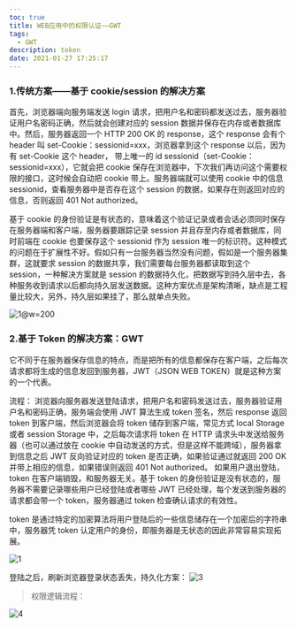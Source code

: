 ```yaml
---
toc: true
title: WEB应用中的权限认证——GWT
tags:
  - GWT
description: token
date: 2021-01-27 17:25:17
---
```


### 1.传统方案——基于 cookie/session 的解决方案

首先，浏览器端向服务端发送 login 请求，把用户名和密码都发送过去，服务器验证用户名密码正确，然后就会创建对应的 session 数据并保存在内存或者数据库中。然后，服务器返回一个 HTTP 200 OK 的 response，这个 response 会有个 header 叫 set-Cookie：sessionid=xxx，浏览器拿到这个 response 以后，因为有 set-Cookie 这个 header， 带上唯一的 id sessionid（set-Cookie：sessionid=xxx），它就会把 cookie 保存在浏览器中，下次我们再访问这个需要权限的接口，这时候会自动把 cookie 带上。服务器端就可以使用 cookie 中的信息 sessionid，查看服务器中是否存在这个 session 的数据，如果存在则返回对应的信息，否则返回 401 Not authorized。

基于 cookie 的身份验证是有状态的，意味着这个验证记录或者会话必须同时保存在服务器端和客户端，服务器要跟踪记录 session 并且存至内存或者数据库，同时前端在 cookie 也要保存这个 sessionid 作为 session 唯一的标识符。这种模式的问题在于扩展性不好。假如只有一台服务器当然没有问题，假如是一个服务器集群，这就要求 session 的数据共享，我们需要每台服务器都读取到这个 session，一种解决方案就是 session 的数据持久化，把数据写到持久层中去，各种服务收到请求以后都向持久层发送数据。这种方案优点是架构清晰，缺点是工程量比较大，另外，持久层如果挂了，那么就单点失败。

<!--more-->

![1](1.jpeg)@w=200

### 2.基于 Token 的解决方案：GWT

它不同于在服务器保存信息的特点，而是把所有的信息都保存在客户端，之后每次请求都将生成的信息发回到服务器，JWT（JSON WEB TOKEN）就是这种方案的一个代表。

流程：
浏览器向服务器发送登陆请求，把用户名和密码发送过去，服务器验证用户名和密码正确，服务端会使用 JWT 算法生成 token 签名，然后 response 返回 token 到客户端，然后浏览器会将 token 储存到客户端，常见方式 local Storage 或者 session Storage 中，之后每次请求将 token 在 HTTP 请求头中发送给服务器（也可以通过放在 cookie 中自动发送的方式，但是这样不能跨域），服务器拿到信息之后 JWT 反向验证对应的 token 是否正确，如果验证通过就返回 200 OK 并带上相应的信息，如果错误则返回 401 Not authorized。
如果用户退出登陆，token 在客户端销毁，和服务器无关。基于 token 的身份验证是没有状态的，服务器不需要记录哪些用户已经登陆或者哪些 JWT 已经处理，每个发送到服务器的请求都会带一个 token，服务器通过 token 检查确认请求的有效性。

token 是通过特定的加密算法将用户登陆后的一些信息储存在一个加密后的字符串中，服务器凭 token 认定用户的身份，即服务器是无状态的因此非常容易实现拓展。

![1](2.jpeg)

登陆之后，刷新浏览器登录状态丢失，持久化方案：
![3](3.jpeg)

> 权限逻辑流程：

![4](4.jpeg)
